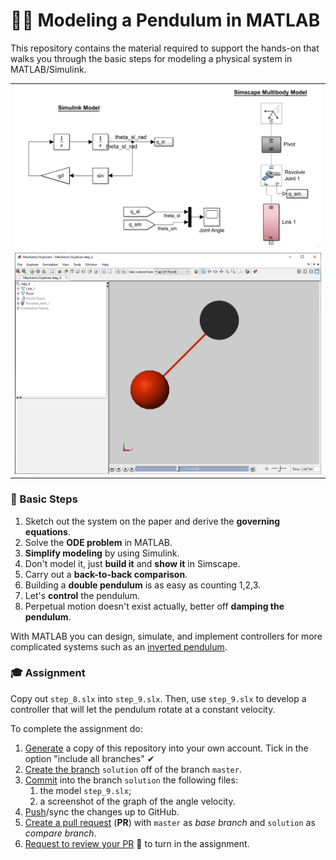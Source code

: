 👨‍🔬 Modeling a Pendulum in MATLAB
=================================

This repository contains the material required to support the hands-on that walks you through the basic steps
for modeling a physical system in MATLAB/Simulink.

| |
| :---: |
| ![](./assets/model.png) |
| ![](./assets/pendulum.png) |

### 🔢 Basic Steps
1. Sketch out the system on the paper and derive the **governing equations**.
2. Solve the **ODE problem** in MATLAB.
3. **Simplify modeling** by using Simulink.
4. Don't model it, just **build it** and **show it** in Simscape.
5. Carry out a **back-to-back comparison**.
6. Building a **double pendulum** is as easy as counting 1,2,3.
7. Let's **control** the pendulum.
8. Perpetual motion doesn't exist actually, better off **damping the pendulum**.

With MATLAB you can design, simulate, and implement controllers for more complicated systems such as an [inverted pendulum](https://mathworks.com/videos/inverted-pendulum-control-with-simmechanics-and-quarc-106862.html).

### 🎓 Assignment
Copy out `step_8.slx` into `step_9.slx`. Then, use `step_9.slx` to develop a controller that will let the pendulum rotate at a constant velocity.  

To complete the assignment do:
1. [Generate][1] a copy of this repository into your own account. Tick in the option "include all branches" ✔
1. [Create the branch][2] `solution` off of the branch `master`.
1. [Commit][3] into the branch `solution` the following files:
    1. the model `step_9.slx`;
    1. a screenshot of the graph of the angle velocity.
1. [Push][4]/sync the changes up to GitHub.
1. [Create a pull request][5] (**PR**) with `master` as _base branch_ and `solution` as _compare branch_.
1. [Request to review your PR][6] 👋 to turn in the assignment.

[1]: https://github.com/icub-tech-iit/training-matlab-pendulum/generate
[2]: https://help.github.com/articles/creating-and-deleting-branches-within-your-repository
[3]: https://git-scm.com/docs/git-commit
[4]: https://help.github.com/articles/pushing-to-a-remote
[5]: https://help.github.com/articles/creating-a-pull-request
[6]: https://help.github.com/articles/requesting-a-pull-request-review
